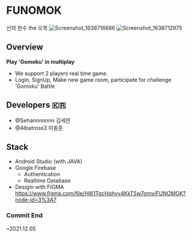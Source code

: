 # FUNOMOK
신의 한수 the 오목
![Screenshot_1638716686](https://user-images.githubusercontent.com/79133770/144752101-3c2a924d-cba7-441c-bfd3-7cbda7c28e5f.png)
![Screenshot_1638712975](https://user-images.githubusercontent.com/79133770/144752084-b411fcab-c179-469b-88d8-b49d52d8947a.png)
## Overview

__Play 'Gomoku' in multiplay__ </br>
- We support 2 players real time game. 
- Login, SignUp, Make new game room, participate for challenge 'Gomoku' Battle 

## Developers 🇰🇷
- @Sehannnnnnn 김세한 
- @Albatross3 이동준 </br>

## Stack
- Android Studio (with JAVA)
- Google Firebase
  * Authentication
  * Realtime Database
- Desigin with FIGMA </br>
https://www.figma.com/file/HI61TgcHqhyv4KkT5w7gmv/FUNOMOK?node-id=3%3A7

### Commit End
~2021.12.05
